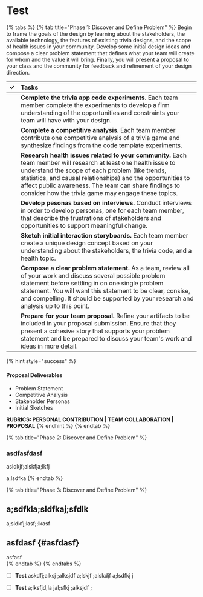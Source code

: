 # Test

{% tabs %}
{% tab title="Phase 1: Discover and Define Problem" %}
Begin to frame the goals of the design by learning about the stakeholders, the available technology, the features of existing trivia designs, and the scope of health issues in your community. Develop some initial design ideas and compose a clear problem statement that defines what your team will create for whom and the value it will bring. Finally, you will present a proposal to your class and the community for feedback and refinement of your design direction.

| ✓ | Tasks |
| :---: | :--- |
|  | **Complete the trivia app code experiments.** Each team member complete the experiments to develop a firm understanding of the opportunities and constraints your team will have with your design. |
|  | **Complete a competitive analysis.**  Each team member contribute one competitive analysis of a trivia game and synthesize findings from the code template experiments. |
|  | **Research health issues related to your community.** Each team member will research at least one health issue to understand the scope of each problem \(like trends, statistics, and causal relationships\) and the opportunities to affect public awareness. The team can share findings to consider how the trivia game may engage these topics. |
|  | **Develop pesonas based on interviews.** Conduct interviews in order to develop personas, one for each team member, that describe the frustrations of stakeholders and opportunities to support meaningful change. |
|  | **Sketch initial interaction storyboards.** Each team member create a unique design concept based on your understanding about the stakeholders, the trivia code, and a health topic. |
|  | **Compose a clear problem statement.** As a team, review all of your work and discuss several possible problem statement before settling in on one single problem statement. You will want this statement to be clear, consise, and compelling. It should be supported by your research and analysis up to this point. |
|  | **Prepare for your team proposal.** Refine your artifacts to be included in your proposal submission. Ensure that they present a cohesive story that supports your problem statement and be prepared to discuss your team's work and ideas in more detail. |

{% hint style="success" %}
#### Proposal Deliverables

* Problem Statement
* Competitive Analysis
* Stakeholder Personas
* Initial Sketches

**RUBRICS: PERSONAL CONTRIBUTION \| TEAM COLLABORATION \| PROPOSAL**
{% endhint %}
{% endtab %}

{% tab title="Phase 2: Discover and Define Problem" %}
### asdfasfdasf

asldkjf;alskfja;lkfj

a;lsdfka
{% endtab %}

{% tab title="Phase 3: Discover and Define Problem" %}
## a;sdfkla;sldfkaj;sfdlk

a;sldkfj;lasf;;lkasf

## asfdasf {#asfdasf}

asfasf  
{% endtab %}
{% endtabs %}

* [ ] **Test** askdfj;alksj ;alksjdf a;lskjf ;alskdjf a;lsdfkj j
* [ ] **Test** a;lksfjd;la jal;sfkj ;alksjdf ;

